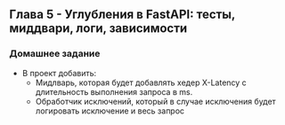 ## Глава 5 - Углубления в FastAPI: тесты, миддвари, логи, зависимости

### Домашнее задание
- В проект добавить:
    - Мидлварь, которая будет добавлять хедер X-Latency с длительность выполнения запроса в ms. 
    - Обработчик исключений, который в случае исключения будет логировать исключение и весь запрос
